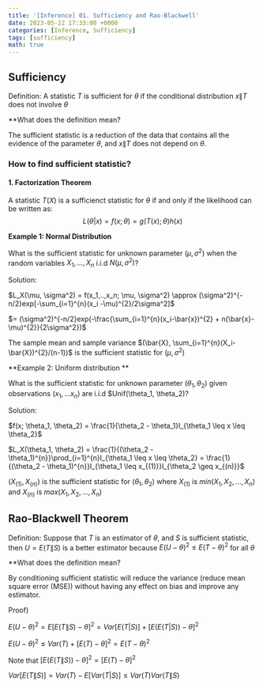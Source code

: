 ```yaml
---
title: '[Inference] 01. Sufficiency and Rao-Blackwell'
date: 2023-05-22 17:33:00 +0000
categories: [Inference, Sufficiency]
tags: [sufficiency]
math: true
---
```


## Sufficiency

Definition: A statistic $T$ is sufficient for $\theta$ if the conditional distribution $x\|T$ does not involve $\theta$

**What does the definition mean? 

The sufficient statistic is a reduction of the data that contains all the evidence of the parameter $\theta$, and $x\|T$ does not depend on $\theta$.

### How to find sufficient statistic? 
#### 1. Factorization Theorem

A statistic $T(X)$ is a sufficienct statistic for $\theta$ if and only if the likelihood can be written as:
$$L(\theta|x) = f(x;\theta) = g(T(x);\theta)h(x)$$


**Example 1: Normal Distribution**

What is the sufficient statistic for unknown parameter $(\mu, \sigma^2)$ when the random variables $X_1, ..., X_n$ i.i.d $N(\mu, \sigma^2)$?

Solution: 

$L_X(\mu, \sigma^2) = f(x_1,..,x_n; \mu, \sigma^2) \approx (\sigma^2)^{-n/2}exp[-\sum_{i=1}^{n}(x_i -\mu)^{2}/2\sigma^2]$

$= (\sigma^2)^{-n/2}exp(-\frac{\sum_{i=1}^{n}(x_i-\bar{x})^{2} + n(\bar{x}-\mu)^{2}}{2\sigma^2})$

The sample mean and sample variance $(\bar{X}, \sum_{i=1}^{n}(X_i-\bar{X})^{2}/(n-1))$ is the sufficient statistic for $(\mu, \sigma^2)$ 

**Example 2: Uniform distribution **

What is the sufficient statistic for unknown parameter $(\theta_1, \theta_2)$ given observations $(x_1, ... x_n)$ are i.i.d $Unif(\theta_1, \theta_2)?


Solution: 

$f(x; \theta_1, \theta_2) = \frac{1}{\theta_2 - \theta_1}I_{\theta_1 \leq x \leq \theta_2}$

$L_X(\theta_1, \theta_2) = \frac{1}{(\theta_2 - \theta_1)^{n}}\prod_{i=1}^{n}I_{\theta_1 \leq x \leq \theta_2} = \frac{1}{(\theta_2 - \theta_1)^{n}}I_{\theta_1 \leq x_{(1)}}I_{\theta_2 \geq x_{(n)}}$ 

$(X_{(1)}, X_{(n)})$ is the sufficient statistic for $(\theta_1, \theta_2)$ where $X_{(1)}$ is $min(X_1, X_2, ..., X_n)$ and $X_{(n)}$ is $max(X_1, X_2, ..., X_n)$


## Rao-Blackwell Theorem 

Definition: Suppose that $T$ is an estimator of $\theta$, and $S$ is sufficient statistic, then $U = E(T\|S)$ is a better estimator because $E(U-\theta)^{2} \leq E(T-\theta)^{2}$ for all $\theta$

**What does the definition mean? 

By conditioning sufficient statistic will reduce the variance (reduce mean square error (MSE)) without having any effect on bias and improve any estimator. 

Proof) 

$E(U - \theta)^{2} = E[E(T\|S)-\theta]^{2} = Var[E(T|S)] + [E(E(T|S))-\theta]^{2}$

$E(U - \theta)^{2} \leq Var(T) + [E(T)-\theta]^{2} = E(T - \theta)^{2}$

Note that $[E(E(T\|S)) - \theta]^{2} = [E(T)-\theta]^{2}$

$Var[E(T\|S)] = Var(T) - E[Var(T|S)] \leq Var(T)Var(T\|S)$











